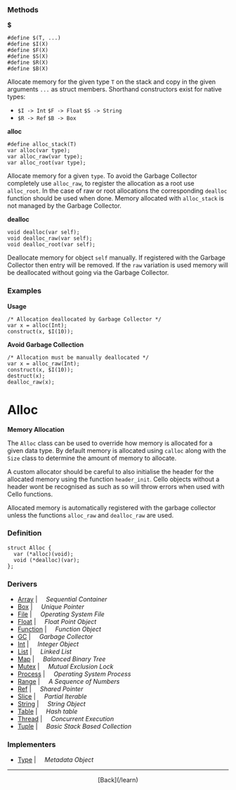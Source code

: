   <div class="row">
  <div class="col-xs-6 col-md-6">

### Methods

__$__

    #define $(T, ...)
    #define $I(X)
    #define $F(X)
    #define $S(X)
    #define $R(X)
    #define $B(X)

Allocate memory for the given type `T` on the stack and copy in the given arguments `...` as struct members. Shorthand constructors exist for native types:

* `$I -> Int` `$F -> Float` `$S -> String`
* `$R -> Ref` `$B -> Box`



__alloc__

    #define alloc_stack(T)
    var alloc(var type);
    var alloc_raw(var type);
    var alloc_root(var type);

Allocate memory for a given `type`. To avoid the Garbage Collector completely use `alloc_raw`, to register the allocation as a root use `alloc_root`. In the case of raw or root allocations the corresponding `dealloc` function should be used when done. Memory allocated with `alloc_stack` is not managed by the Garbage Collector.

__dealloc__

    void dealloc(var self);
    void dealloc_raw(var self);
    void dealloc_root(var self);

Deallocate memory for object `self` manually. If registered with the Garbage Collector then entry will be removed. If the `raw` variation is used memory will be deallocated without going via the Garbage Collector.

### Examples

__Usage__

    /* Allocation deallocated by Garbage Collector */
    var x = alloc(Int);
    construct(x, $I(10));
    

__Avoid Garbage Collection__

    /* Allocation must be manually deallocated */
    var x = alloc_raw(Int);
    construct(x, $I(10));
    destruct(x);
    dealloc_raw(x);
    



  </div>
  <div class="col-xs-6 col-md-6">

# Alloc
__Memory Allocation__

The `Alloc` class can be used to override how memory is allocated for a given data type. By default memory is allocated using `calloc` along with the `Size` class to determine the amount of memory to allocate.

A custom allocator should be careful to also initialise the header for the allocated memory using the function `header_init`. Cello objects without a header wont be recognised as such as so will throw errors when used with Cello functions.

Allocated memory is automatically registered with the garbage collector unless the functions `alloc_raw` and `dealloc_raw` are used.

### Definition

    struct Alloc {
      var (*alloc)(void);
      void (*dealloc)(var);
    };

### Derivers

* <span class="docitem">[Array](/learn/array)</span> | &nbsp; &nbsp;   _Sequential Container_
* <span class="docitem">[Box](/learn/box)</span> | &nbsp; &nbsp;   _Unique Pointer_
* <span class="docitem">[File](/learn/file)</span> | &nbsp; &nbsp;   _Operating System File_
* <span class="docitem">[Float](/learn/float)</span> | &nbsp; &nbsp;   _Float Point Object_
* <span class="docitem">[Function](/learn/function)</span> | &nbsp; &nbsp;   _Function Object_
* <span class="docitem">[GC](/learn/gc)</span> | &nbsp; &nbsp;   _Garbage Collector_
* <span class="docitem">[Int](/learn/int)</span> | &nbsp; &nbsp;   _Integer Object_
* <span class="docitem">[List](/learn/list)</span> | &nbsp; &nbsp;   _Linked List_
* <span class="docitem">[Map](/learn/map)</span> | &nbsp; &nbsp;   _Balanced Binary Tree_
* <span class="docitem">[Mutex](/learn/mutex)</span> | &nbsp; &nbsp;   _Mutual Exclusion Lock_
* <span class="docitem">[Process](/learn/process)</span> | &nbsp; &nbsp;   _Operating System Process_
* <span class="docitem">[Range](/learn/range)</span> | &nbsp; &nbsp;   _A Sequence of Numbers_
* <span class="docitem">[Ref](/learn/ref)</span> | &nbsp; &nbsp;   _Shared Pointer_
* <span class="docitem">[Slice](/learn/slice)</span> | &nbsp; &nbsp;   _Partial Iterable_
* <span class="docitem">[String](/learn/string)</span> | &nbsp; &nbsp;   _String Object_
* <span class="docitem">[Table](/learn/table)</span> | &nbsp; &nbsp;   _Hash table_
* <span class="docitem">[Thread](/learn/thread)</span> | &nbsp; &nbsp;   _Concurrent Execution_
* <span class="docitem">[Tuple](/learn/tuple)</span> | &nbsp; &nbsp;   _Basic Stack Based Collection_
### Implementers

* <span class="docitem">[Type](/learn/type)</span> | &nbsp; &nbsp;   _Metadata Object_

* * *

  <p style="text-align:center;">
[Back](/learn)
  </p>

  </div>
  </div>
